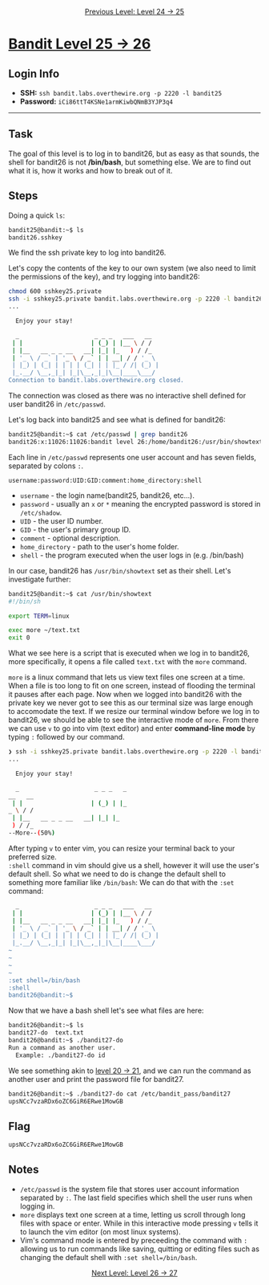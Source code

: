 <p align="center">
<a href="level-24→25.md">Previous Level: Level 24 → 25</a>
</p>

# [Bandit Level 25 → 26](https://overthewire.org/wargames/bandit/bandit26.html)

## Login Info
- **SSH:** `ssh bandit.labs.overthewire.org -p 2220 -l bandit25`
- **Password:** `iCi86ttT4KSNe1armKiwbQNmB3YJP3q4`

---

## Task 
The goal of this level is to log in to bandit26, but as easy as that sounds, the shell for bandit26 is not **/bin/bash**, but something else. We are to find out what it is, how it works and how to break out of it.

## Steps
Doing a quick `ls`:
```bash
bandit25@bandit:~$ ls                                                                                                                                            
bandit26.sshkey
```
We find the ssh private key to log into bandit26.  

Let's copy the contents of the key to our own system (we also need to limit the permissions of the key), and try logging into bandit26:
```bash
chmod 600 sshkey25.private
ssh -i sshkey25.private bandit.labs.overthewire.org -p 2220 -l bandit26
...

  Enjoy your stay!

  _                     _ _ _   ___   __  
 | |                   | (_) | |__ \ / /  
 | |__   __ _ _ __   __| |_| |_   ) / /_  
 | '_ \ / _` | '_ \ / _` | | __| / / '_ \ 
 | |_) | (_| | | | | (_| | | |_ / /| (_) |
 |_.__/ \__,_|_| |_|\__,_|_|\__|____\___/ 
Connection to bandit.labs.overthewire.org closed.
```
The connection was closed as there was no interactive shell defined for user bandit26 in `/etc/passwd`.  

Let's log back into bandit25 and see what is defined for bandit26:
```bash
bandit25@bandit:~$ cat /etc/passwd | grep bandit26
bandit26:x:11026:11026:bandit level 26:/home/bandit26:/usr/bin/showtext
```
Each line in `/etc/passwd` represents one user account and has seven fields, separated by colons `:`.  

`username:password:UID:GID:comment:home_directory:shell`  

- `username` - the login name(bandit25, bandit26, etc...).
- `password` - usually an `x` or `*` meaning the encrypted password is stored in `/etc/shadow`.
- `UID` - the user ID number.
- `GID` - the user's primary group ID.
- `comment` - optional description.
- `home_directory` - path to the user's home folder.
- `shell` - the program executed when the user logs in (e.g. /bin/bash)

In our case, bandit26 has `/usr/bin/showtext` set as their shell. Let's investigate further:
```bash
bandit25@bandit:~$ cat /usr/bin/showtext
#!/bin/sh

export TERM=linux

exec more ~/text.txt
exit 0
```
What we see here is a script that is executed when we log in to bandit26, more specifically, it opens a file called `text.txt` with the `more` command.  

`more` is a linux command that lets us view text files one screen at a time. When a file is too long to fit on one screen, instead of flooding the terminal it pauses after each page.
Now when we logged into bandit26 with the private key we never got to see this as our terminal size was large enough to accomodate the text.
If we resize our terminal window before we log in to bandit26, we should be able to see the interactive mode of `more`.
From there we can use `v` to go into vim (text editor) and enter **command-line mode**  by typing `:` followed by our command.
```bash
❯ ssh -i sshkey25.private bandit.labs.overthewire.org -p 2220 -l bandit26
...

  Enjoy your stay!

  _                     _ _ _   _
__   __  
 | |                   | (_) | |_
_ \ / /  
 | |__   __ _ _ __   __| |_| |_  
 ) / /_  
--More--(50%)
```
After typing `v` to enter vim, you can resize your terminal back to your preferred size.  
`:shell` command in vim should give us a shell, however it will use the user's default shell. So what we need to do is change the default shell to something more familiar like `/bin/bash`:
We can do that with the `:set` command:
```bash
  _                     _ _ _   ___   __
 | |                   | (_) | |__ \ / /
 | |__   __ _ _ __   __| |_| |_   ) / /_
 | '_ \ / _` | '_ \ / _` | | __| / / '_ \
 | |_) | (_| | | | | (_| | | |_ / /| (_) |
 |_.__/ \__,_|_| |_|\__,_|_|\__|____\___/
~                                                                                                                                                                                                                              
~                                                                                                                     
~                                                                                                                     
~                                                                                                                     
:set shell=/bin/bash
:shell
bandit26@bandit:~$ 
```
Now that we have a bash shell let's see what files are here:
```bash
bandit26@bandit:~$ ls
bandit27-do  text.txt
bandit26@bandit:~$ ./bandit27-do 
Run a command as another user.
  Example: ./bandit27-do id
```
We see something akin to [level 20 → 21](level-20→21.md), and we can run the command as another user and print the password file for bandit27.
```bash
bandit26@bandit:~$ ./bandit27-do cat /etc/bandit_pass/bandit27
upsNCc7vzaRDx6oZC6GiR6ERwe1MowGB
```

## Flag
```bash
upsNCc7vzaRDx6oZC6GiR6ERwe1MowGB
```

## Notes
- `/etc/passwd` is the system file that stores user account information separated by `:`. The last field specifies which shell the user runs when logging in.
- `more` displays text one screen at a time, letting us scroll through long files with space or enter. While in this interactive mode pressing `v` tells it to launch the vim editor (on most linux systems).
- Vim's command mode is entered by preceeding the command with `:` allowing us to run commands like saving, quitting or editing files such as changing the default shell with `:set shell=/bin/bash`.


<p align="center">
<a href="level-26→27.md">Next Level: Level 26 → 27</a>
</p>


